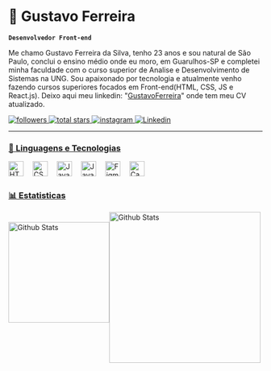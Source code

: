 # 🤖 Gustavo Ferreira
**`Desenvolvedor Front-end`**

Me chamo Gustavo Ferreira da Silva, tenho 23 anos e sou natural de São Paulo, conclui o ensino médio onde eu moro, em Guarulhos-SP e completei minha faculdade com o curso superior de Analise e Desenvolvimento de Sistemas na UNG. Sou apaixonado por tecnologia e atualmente venho fazendo cursos superiores focados em Front-end(HTML, CSS, JS e React.js). Deixo aqui meu linkedin: 
"[GustavoFerreira](https://www.linkedin.com/in/gustavoferreiradev/)"
onde tem meu CV atualizado.

<p align="left">
    <a href="https://github.com/0Guuh0?tab=followers">
        <img 
        alt="followers" 
        title="Follow me on Github" 
        src="https://custom-icon-badges.demolab.com/github/followers/0Guuh0?color=236ad3&labelColor=1155ba&style=for-the-badge&logo=github&label=Follow&logoColor=white"/>
    </a>
    <a href="https://github.com/0Guuh0?tab=stars&sort=stargazers">
        <img 
        alt="total stars" 
        title="Total stars on GitHub" 
        src="https://custom-icon-badges.demolab.com/github/stars/0Guuh0?color=55960c&style=for-the-badge&labelColor=488207&logo=star"/>
    </a>
    <a href="https://www.instagram.com/0guuh0/">
        <img 
        alt="instagram" 
        title="instagram" 
        src="https://custom-icon-badges.demolab.com/badge/-Instagram-a01ba0.svg?logoColor=whitecolor=%23E1AD0E&logoColor=white&style=for-the-badge&labelColor=a41ca4&logo=instagram"/>
    </a>
    <a href="linkedin.com/in/gustavoferreiradev">
        <img 
        alt="Linkedin" 
        title="MyLinkedin"
        src="https://custom-icon-badges.demolab.com/badge/-Linkedin-236ad3.svg?logoColor=whitecolor=%23E1AD0E&logoColor=white&style=for-the-badge&labelColor=236ad3&logoSource=feather&logo=linkedin"/>
</p>

---

### 👾 Linguagens e Tecnologias
   <img 
    align="left"
        alt="HTML"
        title="HTML"
        width="30px"
        style="padding-right: 15px"
        src="https://cdn.jsdelivr.net/gh/devicons/devicon@latest/icons/html5/html5-original.svg">
    <img 
    align="left"
        alt="CSS"
        title="CSS"
        width="30px"
        style="padding-right: 15px"
        src="https://cdn.jsdelivr.net/gh/devicons/devicon@latest/icons/css3/css3-original.svg" />
    <img
    align="left"
        alt="JavaScript"
        title="JavaScript"
        width="30px"
        style="padding-right: 15px"
        src="https://cdn.jsdelivr.net/gh/devicons/devicon@latest/icons/javascript/javascript-original.svg" />
    <img
    align="left"
        alt="JavaScript"
        title="JavaScript"
        width="30px"
        style="padding-right: 15px"
        src="https://cdn.jsdelivr.net/gh/devicons/devicon@latest/icons/react/react-original.svg" />
    <img
    align="left"
        alt="Figma"
        title="Figma"
        width="30px"
        style="padding-right: 15px"
        src="https://cdn.jsdelivr.net/gh/devicons/devicon@latest/icons/figma/figma-original.svg" />
    <img
    align="left"
        alt="Canva"
        title="Canva"
        width="30px"
        style="padding-right: 15px"
        src="https://cdn.jsdelivr.net/gh/devicons/devicon@latest/icons/canva/canva-original.svg" />
    <br/>
    <br/>

### 📊 Estatisticas
<img
    align="left"
        alt="Github Stats"
        height="200px"
        style="margin: 20px 0px 20px 0px"
        style="padding-left: 10px"
        src="https://github-readme-stats.vercel.app/api?username=0Guuh0&show_icons=true&theme=radical&include_all_comitts=true&locale=pt-br" />
<img
    align="left"
        alt="Github Stats"
        width="300px"
        src="https://github-readme-stats.vercel.app/api/top-langs/?username=0Guuh0&layout=compact&theme=radical&custom_title=Aprendizado&locale=pt-br" />
